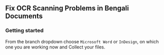 ## Fix OCR Scanning Problems in Bengali Documents

### Getting started

From the branch dropdown choose `Microsoft Word` or `InDesign`, on which one you are working now and Collect your files.
